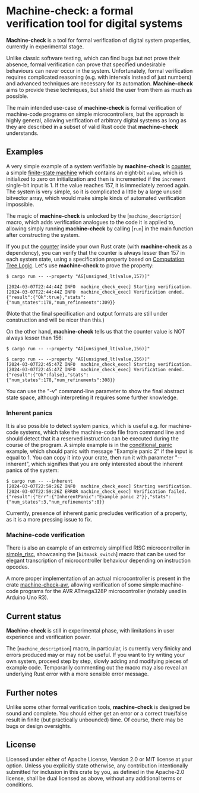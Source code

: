 # **Machine-check**: a formal verification tool for digital systems

**Machine-check** is a tool for formal verification of digital system properties, currently 
in experimental stage.

Unlike classic software testing, which can find bugs but not prove their absence,
formal verification can prove that specified undesirable behaviours can never occur
in the system. Unfortunately, formal verification requires complicated reasoning 
(e.g. with intervals instead of just numbers) and advanced techniques are necessary 
for its automation. **Machine-check** aims to provide these techniques, but shield 
the user from them as much as possible.

The main intended use-case of **machine-check** is formal verification of machine-code programs 
on simple microcontrollers, but the approach is highly general, allowing verification 
of arbitrary digital systems as long as they are described in a subset of valid Rust code 
that **machine-check** understands.

## Examples
A very simple example of a system verifiable by **machine-check** is [counter](
    https://docs.rs/crate/machine-check/0.4.0-alpha.3/source/examples/counter.rs), 
a simple [finite-state machine](https://en.wikipedia.org/wiki/Finite-state_machine) which contains 
an eight-bit `value`, which is initialized to zero on initialization and then is incremented 
if the `increment` single-bit input is 1. If the value reaches 157, it is immediately zeroed again. 
The system is very simple, so it is complicated a little by a large unused bitvector array,
which would make simple kinds of automated verification impossible.

The magic of **machine-check** is unlocked by the [`machine_description`] macro, which adds verification 
analogues to the code it is applied to, allowing simply running **machine-check** by calling [`run`] in the main 
function after constructing the system.

If you put the [counter](https://docs.rs/crate/machine-check/0.4.0-alpha.3/source/examples/counter.rs) 
inside your own Rust crate (with **machine-check** as a dependency), you can  verify that the counter is always 
lesser than 157 in each system state, using a specification property based on 
[Computation Tree Logic](https://en.wikipedia.org/wiki/Computation_tree_logic). Let's use **machine-check** 
to prove the property: 
```
$ cargo run -- --property "AG[unsigned_lt(value,157)]"

[2024-03-07T22:44:44Z INFO  machine_check_exec] Starting verification.
[2024-03-07T22:44:44Z INFO  machine_check_exec] Verification ended.
{"result":{"Ok":true},"stats":{"num_states":178,"num_refinements":309}}
```
(Note that the final specification and output formats are still under construction 
and will be nicer than this.)

On the other hand, **machine-check** tells us that the counter value is NOT always lesser than 156:
```
$ cargo run -- --property "AG[unsigned_lt(value,156)]"

$ cargo run -- --property "AG[unsigned_lt(value,156)]"
[2024-03-07T22:45:47Z INFO  machine_check_exec] Starting verification.
[2024-03-07T22:45:47Z INFO  machine_check_exec] Verification ended.
{"result":{"Ok":false},"stats":{"num_states":178,"num_refinements":308}}
```

You can use the "-v" command-line parameter to show the final abstract state space, although interpreting it
requires some further knowledge.

### Inherent panics
It is also possible to detect system panics, which is useful e.g. for machine-code systems, which
take the machine-code file from command line and should detect that it a reserved instruction
can be executed during the course of the program. A simple example is in the 
[conditional_panic](
    https://docs.rs/crate/machine-check/0.4.0-alpha.3/source/examples/conditional_panic.rs) 
example, which should panic with message 
"Example panic 2" if the input is equal to 1. You can copy it into your crate, then run it with 
parameter "--inherent", which signifies that you are only interested about the inherent 
panics of the system:
```
$ cargo run -- --inherent
[2024-03-07T22:59:26Z INFO  machine_check_exec] Starting verification.
[2024-03-07T22:59:26Z ERROR machine_check_exec] Verification failed.
{"result":{"Err":{"InherentPanic":"Example panic 2"}},"stats":{"num_states":3,"num_refinements":8}}
```
Currently, presence of inherent panic precludes verification of a property, as it is 
a more pressing issue to fix.

### Machine-code verification
There is also an example of an extremely simplified RISC microcontroller 
in [simple_risc](https://docs.rs/crate/machine-check/0.4.0-alpha.3/source/examples/simple_risc.rs), 
showcasing the [`bitmask_switch`] macro that 
can be used for elegant transcription of microcontroller behaviour depending on instruction 
opcodes.

A more proper implementation of an actual microcontroller is present in the crate 
[machine-check-avr](https://docs.rs/machine-check-avr), allowing verification 
of some simple machine-code programs for the AVR ATmega328P microcontroller 
(notably used in Arduino Uno R3).


## Current status
**Machine-check** is still in experimental phase, with limitations in user experience 
and verification power.

The [`machine_description`] macro, in particular, is currently very finicky and errors
produced may or may not be useful. If you want to try writing your own system, proceed 
step by step, slowly adding and modifying pieces of example code. Temporarily commenting out 
the macro may also reveal an underlying Rust error with a more sensible error message.

## Further notes
Unlike some other formal verification tools, **machine-check** is designed be sound 
and complete. You should either get an error or a correct true/false result in finite 
(but practically unbounded) time. Of course, there may be bugs or design oversights.

## License

Licensed under either of Apache License, Version 2.0 or MIT license at your option.
Unless you explicitly state otherwise, any contribution intentionally submitted 
for inclusion in this crate by you, as defined in the Apache-2.0 license, shall be 
dual licensed as above, without any additional terms or conditions.
